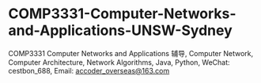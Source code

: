 # COMP3331-Computer-Networks-and-Applications-UNSW-Sydney
COMP3331 Computer Networks and Applications 辅导, Computer Network, Computer Architecture, Network Algorithms, Java, Python, WeChat: cestbon_688, Email: accoder_overseas@163.com
